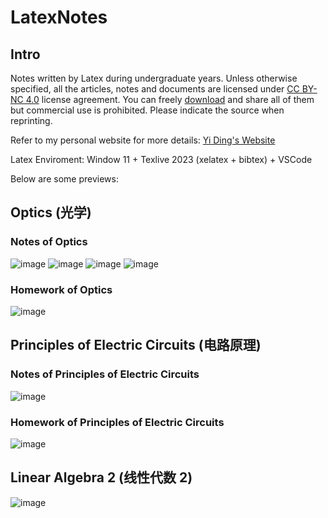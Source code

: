 # LatexNotes

## Intro

Notes written by Latex during undergraduate years. Unless otherwise specified, all the articles, notes and documents are licensed under [CC BY-NC 4.0](https://creativecommons.org/licenses/by-nc/4.0/deed.en) license agreement. You can freely [download](https://github.com/YiDingg/LatexNotes/archive/refs/heads/main.zip) and share all of them but commercial use is prohibited. Please indicate the source when reprinting.

Refer to my personal website for more details: [Yi Ding's Website](https://yidingg.github.io/YiDingg)

Latex Enviroment: Window 11 + Texlive 2023 (xelatex + bibtex) + VSCode

Below are some previews:

## Optics (光学)
### Notes of Optics
![image](https://github.com/user-attachments/assets/c85ba4b2-0d12-4737-ad3b-111a62a3475d)
![image](https://github.com/user-attachments/assets/91d8ee99-aa30-4bb3-8e3f-efa1110fc9b8)
![image](https://github.com/user-attachments/assets/007f594f-7653-49ee-a2aa-b0c71617a2b2)
![image](https://github.com/user-attachments/assets/9de3ffe4-9024-49e2-90ff-24243ee47de0)

### Homework of Optics
![image](https://github.com/user-attachments/assets/a2e2faa0-b512-4263-8b92-3d40bc4fbb1e)

## Principles of Electric Circuits (电路原理)
### Notes of Principles of Electric Circuits
![image](https://github.com/user-attachments/assets/6bf4a3a8-1eaa-4e51-9843-e0774ff158c7)

### Homework of Principles of Electric Circuits
![image](https://github.com/user-attachments/assets/d84235e4-fedb-4c3f-9352-e162116b66d0)

## Linear Algebra 2 (线性代数 2)
![image](https://github.com/user-attachments/assets/1afb25ec-29f7-4b4b-97e3-33d15dc73e34)

